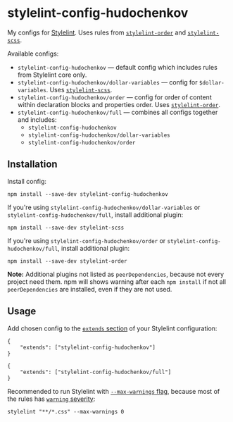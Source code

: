 # stylelint-config-hudochenkov

My configs for [Stylelint]. Uses rules from [`stylelint-order`] and [`stylelint-scss`].

Available configs:

* `stylelint-config-hudochenkov` — default config which includes rules from Stylelint core only.
* `stylelint-config-hudochenkov/dollar-variables` — config for `$dollar-variables`. Uses [`stylelint-scss`].
* `stylelint-config-hudochenkov/order` — config for order of content within declaration blocks and properties order. Uses [`stylelint-order`].
* `stylelint-config-hudochenkov/full` — combines all configs together and includes:
  * `stylelint-config-hudochenkov`
  * `stylelint-config-hudochenkov/dollar-variables`
  * `stylelint-config-hudochenkov/order`

## Installation

Install config:

```
npm install --save-dev stylelint-config-hudochenkov
```

If you're using `stylelint-config-hudochenkov/dollar-variables` or `stylelint-config-hudochenkov/full`, install additional plugin:

```
npm install --save-dev stylelint-scss
```

If you're using `stylelint-config-hudochenkov/order` or `stylelint-config-hudochenkov/full`, install additional plugin:

```
npm install --save-dev stylelint-order
```

**Note:** Additional plugins not listed as `peerDependencies`, because not every project need them. npm will shows warning after each `npm install` if not all `peerDependencies` are installed, even if they are not used.

## Usage

Add chosen config to the [`extends` section](https://eslint.org/docs/user-guide/configuring#extending-configuration-files) of your Stylelint configuration:

```
{
	"extends": ["stylelint-config-hudochenkov"]
}
```

```
{
	"extends": ["stylelint-config-hudochenkov/full"]
}
```

Recommended to run Stylelint with [`--max-warnings` flag](https://stylelint.io/user-guide/usage/options#maxwarnings), because most of the rules has [`warning` severity](https://stylelint.io/user-guide/configure#severity):

```
stylelint "**/*.css" --max-warnings 0
```

[Stylelint]: https://stylelint.io/
[`stylelint-order`]: https://github.com/hudochenkov/stylelint-order
[`stylelint-scss`]: https://github.com/kristerkari/stylelint-scss
